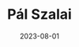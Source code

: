 ---
title: "Pál Szalai"
type: person
date: 2023-08-01
hashtag: pál-szalai
tags:
  - Hungarian
  - hero
  - human being
---